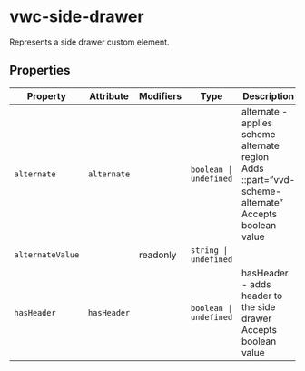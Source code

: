 # vwc-side-drawer

Represents a side drawer custom element.

## Properties

| Property         | Attribute   | Modifiers | Type                   | Description                                      |
|------------------|-------------|-----------|------------------------|--------------------------------------------------|
| `alternate`      | `alternate` |           | `boolean \| undefined` | alternate - applies scheme alternate region<br />Adds ::part=”vvd-scheme-alternate”<br />Accepts boolean value |
| `alternateValue` |             | readonly  | `string \| undefined`  |                                                  |
| `hasHeader`      | `hasHeader` |           | `boolean \| undefined` | hasHeader - adds header to the side drawer<br />Accepts boolean value |
